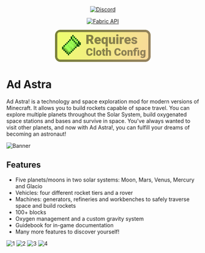 <a href="https://discord.gg/K6EWQQ7Ntd">
  <p align="center">
      <img src="https://img.shields.io/discord/1005774345316073554?color=blue&logo=Discord?    color=blue&label=Discord&logo=discord&logoColor=ffffff&style=for-the-badge" alt="Discord" width="191"/> 
  </p>
</a>

<a href="https://modrinth.com/mod/fabric-api">
    <p align="center">
        <img src="https://i.imgur.com/Ol1Tcf8.png" alt="Fabric API" width="250"/> 
    </p>
</a>

<a href="https://modrinth.com/mod/cloth-config">
    <p align="center">
        <img src="https://raw.githubusercontent.com/Jab125/Jab125/main/imgs/requiredClothConfig.png" alt="Fabric API" width="250"/> 
    </p>
</a>

# Ad Astra
Ad Astra! is a technology and space exploration mod for modern versions of Minecraft. It allows you to build rockets capable of space travel. You can explore multiple planets throughout the Solar System, build oxygenated space stations and bases and survive in space. You've always wanted to visit other planets, and now with Ad Astra!, you can fulfill your dreams of becoming an astronaut!

![Banner](https://media.discordapp.net/attachments/1005790947365376060/1007374451828084836/Ad_Astra_Banner.png?width=1440&height=691)

## Features
- Five planets/moons in two solar systems: Moon, Mars, Venus, Mercury and Glacio
- Vehicles: four different rocket tiers and a rover
- Machines: generators, refineries and workbenches to safely traverse space and build rockets
- 100+ blocks
- Oxygen management and a custom gravity system
- Guidebook for in-game documentation
- Many more features to discover yourself!

![1](https://i.imgur.com/vcPgoWH.png)
![2](https://i.imgur.com/FJa4zvf.png)
![3](https://i.imgur.com/XGh3PmI.jpg)
![4](https://i.imgur.com/JqG3o4b.png)

